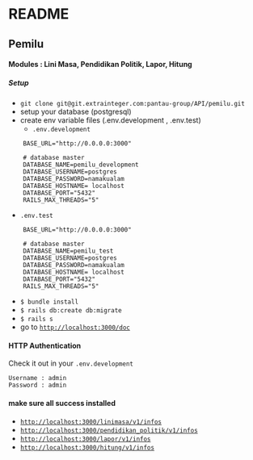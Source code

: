 # README
## Pemilu 
#### Modules : Lini Masa, Pendidikan Politik, Lapor, Hitung

##### Setup
- `git clone git@git.extrainteger.com:pantau-group/API/pemilu.git`
- setup your database (postgresql)
- create env variable files (.env.development , .env.test)
    - `.env.development`
```
    BASE_URL="http://0.0.0.0:3000"
    
    # database master
    DATABASE_NAME=pemilu_development
    DATABASE_USERNAME=postgres
    DATABASE_PASSWORD=namakualam
    DATABASE_HOSTNAME= localhost
    DATABASE_PORT="5432"
    RAILS_MAX_THREADS="5"
```

 - `.env.test` 
```
    BASE_URL="http://0.0.0.0:3000"
    
    # database master
    DATABASE_NAME=pemilu_test
    DATABASE_USERNAME=postgres
    DATABASE_PASSWORD=namakualam
    DATABASE_HOSTNAME= localhost
    DATABASE_PORT="5432"
    RAILS_MAX_THREADS="5"
```
   
- `$ bundle install`
- `$ rails db:create db:migrate`
- `$ rails s`
- go to [`http://localhost:3000/doc`](http://localhost:3000/doc)

#### HTTP Authentication

Check it out in your `.env.development`

```
Username : admin
Password : admin
```

#### make sure all success installed
- [`http://localhost:3000/linimasa/v1/infos`](http://localhost:3000/linimasa/v1/infos)
- [`http://localhost:3000/pendidikan_politik/v1/infos`](http://localhost:3000/pendidikan_politik/v1/infos)
- [`http://localhost:3000/lapor/v1/infos`](http://localhost:3000/lapor/v1/infos)
- [`http://localhost:3000/hitung/v1/infos`](http://localhost:3000/hitung/v1/infos)
